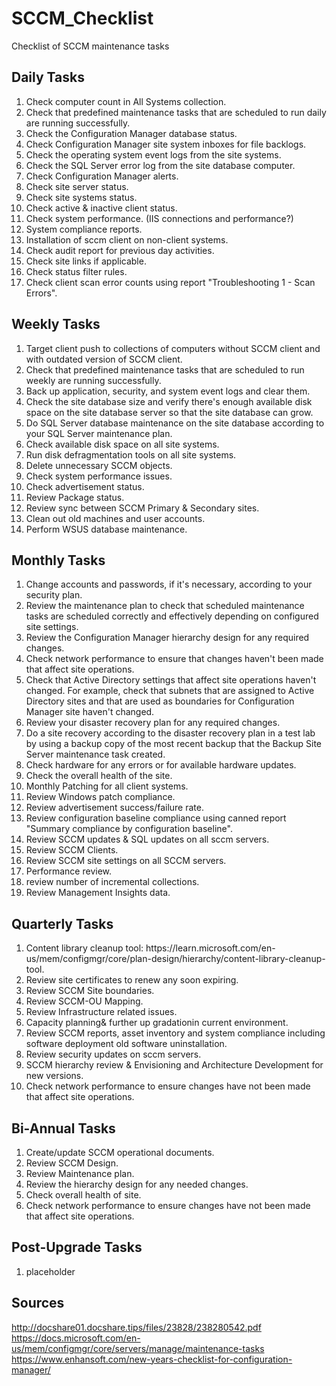 # SCCM_Checklist
Checklist of SCCM maintenance tasks

## Daily Tasks
<ol>
<li>Check computer count in All Systems collection.</li>
<li>Check that predefined maintenance tasks that are scheduled to run daily are running successfully.</li>
<li>Check the Configuration Manager database status.</li>
<li>Check Configuration Manager site system inboxes for file backlogs.</li>
<li>Check the operating system event logs from the site systems.</li>
<li>Check the SQL Server error log from the site database computer.</li>
<li>Check Configuration Manager alerts.</li>
<li>Check site server status.</li>
<li>Check site systems status.</li>
<li>Check active & inactive client status.</li>
<li>Check system performance. (IIS connections and performance?)</li>
<li>System compliance reports.</li>
<li>Installation of sccm client on non-client systems.</li>
<li>Check audit report for previous day activities.</li>
<li>Check site links if applicable.</li>
<li>Check status filter rules.</li>
<li>Check client scan error counts using report "Troubleshooting 1 - Scan Errors".</li>
</ol>

## Weekly Tasks
<ol>
<li>Target client push to collections of computers without SCCM client and with outdated version of SCCM client.</li> 
<li>Check that predefined maintenance tasks that are scheduled to run weekly are running successfully.</li>
<li>Back up application, security, and system event logs and clear them.</li>
<li>Check the site database size and verify there's enough available disk space on the site database server so that the site database can grow.</li>
<li>Do SQL Server database maintenance on the site database according to your SQL Server maintenance plan.</li>
<li>Check available disk space on all site systems.</li>
<li>Run disk defragmentation tools on all site systems.</li>
<li>Delete unnecessary SCCM objects.</li>
<li>Check system performance issues.</li>
<li>Check advertisement status.</li>
<li>Review Package status.</li>
<li>Review sync between SCCM Primary & Secondary sites.</li>
<li>Clean out old machines and user accounts.</li>
<li>Perform WSUS database maintenance.</li>
</ol>

## Monthly Tasks
<ol>
<li>Change accounts and passwords, if it's necessary, according to your security plan.</li>
<li>Review the maintenance plan to check that scheduled maintenance tasks are scheduled correctly and effectively depending on configured site settings.</li>
<li>Review the Configuration Manager hierarchy design for any required changes.</li>
<li>Check network performance to ensure that changes haven't been made that affect site operations.</li>
<li>Check that Active Directory settings that affect site operations haven't changed. For example, check that subnets that are assigned to Active Directory sites and that are used as boundaries for Configuration Manager site haven't changed.</li>
<li>Review your disaster recovery plan for any required changes.</li>
<li>Do a site recovery according to the disaster recovery plan in a test lab by using a backup copy of the most recent backup that the Backup Site Server maintenance task created.</li>
<li>Check hardware for any errors or for available hardware updates.</li>
<li>Check the overall health of the site.</li>
<li>Monthly Patching for all client systems.</li> 
<li>Review Windows patch compliance.</li>
<li>Review advertisement success/failure rate.</li>
<li>Review configuration baseline compliance using canned report "Summary compliance by configuration baseline".</li>
<li>Review SCCM updates & SQL updates on all sccm servers.</li>
<li>Review SCCM Clients.</li>
<li>Review SCCM site settings on all SCCM servers.</li>
<li>Performance review.</li>
<li>review number of incremental collections.</li>
<li>Review Management Insights data.</li>
</ol>

## Quarterly Tasks
<ol>
<li>Content library cleanup tool: https://learn.microsoft.com/en-us/mem/configmgr/core/plan-design/hierarchy/content-library-cleanup-tool.</li>
<li>Review site certificates to renew any soon expiring.</li>
<li>Review SCCM Site boundaries.</li>
<li>Review SCCM-OU Mapping.</li>
<li>Review Infrastructure related issues.</li>
<li>Capacity planning& further up gradationin current environment.</li>
<li>Review SCCM reports, asset inventory and system compliance including software deployment old software uninstallation.</li>
<li>Review security updates on sccm servers.</li>
<li>SCCM hierarchy review & Envisioning and Architecture Development for new versions.</li>
<li>Check network performance to ensure changes have not been made that affect site operations.</li>
</ol>

## Bi-Annual Tasks
<ol>
<li>Create/update SCCM operational documents.</li> 
<li>Review SCCM Design.</li>
<li>Review Maintenance plan.</li>
<li>Review the hierarchy design for any needed changes.</li>
<li>Check overall health of site.</li>
<li>Check network performance to ensure changes have not been made that affect site operations.</li>
</ol>

## Post-Upgrade Tasks
<ol>
  <li>placeholder</li>
</ol>

## Sources
http://docshare01.docshare.tips/files/23828/238280542.pdf </br>
https://docs.microsoft.com/en-us/mem/configmgr/core/servers/manage/maintenance-tasks </br>
https://www.enhansoft.com/new-years-checklist-for-configuration-manager/ </br>
